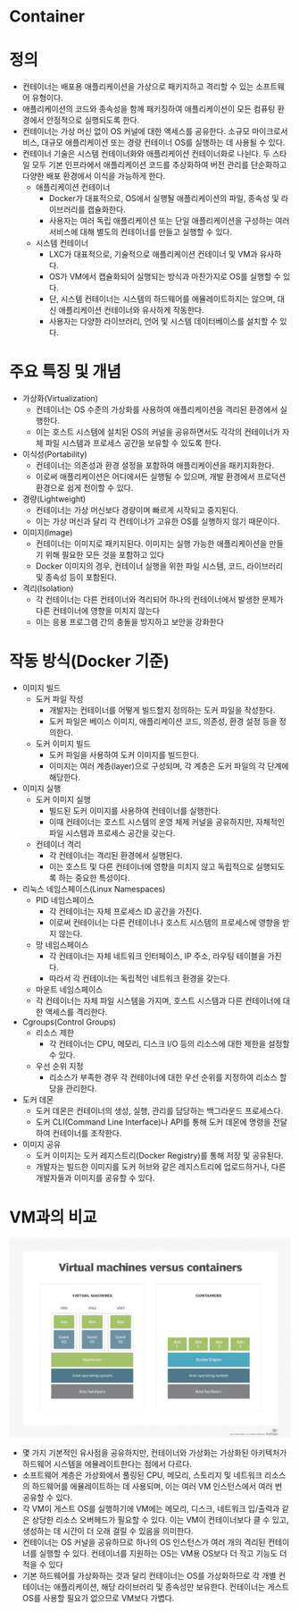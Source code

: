 # Container

# 정의

- 컨테이너는 배포용 애플리케이션을 가상으로 패키지하고 격리할 수 있는 소프트웨어 유형이다.
- 애플리케이션의 코드와 종속성을 함께 패키징하여 애플리케이션이 모든 컴퓨팅 환경에서 안정적으로 실행되도록 한다.
- 컨테이너는 가상 머신 없이 OS 커널에 대한 액세스를 공유한다. 소규모 마이크로서비스, 대규모 애플리케이션 또는 경량 컨테이너 OS를 실행하는 데 사용될 수 있다.
- 컨테이너 기술은 시스템 컨테이너화와 애플리케이션 컨테이너화로 나뉜다. 두 스타일 모두 기본 인프라에서 애플리케이션 코드를 추상화하여 버전 관리를 단순화하고 다양한 배포 환경에서 이식을 가능하게 한다.
    - 애플리케이션 컨테이너
        - Docker가 대표적으로, OS에서 실행될 애플리케이션의 파일, 종속성 및 라이브러리를 캡슐화한다.
        - 사용자는 여러 독립 애플리케이션 또는 단일 애플리케이션을 구성하는 여러 서비스에 대해 별도의 컨테이너를 만들고 실행할 수 있다.
    - 시스템 컨테이너
        - LXC가 대표적으로, 기술적으로 애플리케이션 컨테이너 및 VM과 유사하다.
        - OS가 VM에서 캡슐화되어 실행되는 방식과 마찬가지로 OS를 실행할 수 있다.
        - 단, 시스템 컨테이너는 시스템의 하드웨어를 에뮬레이트하지는 않으며, 대신 애플리케이션 컨테이너와 유사하게 작동한다.
        - 사용자는 다양한 라이브러리, 언어 및 시스템 데이터베이스를 설치할 수 있다.

# 주요 특징 및 개념

- 가상화(Virtualization)
    - 컨테이너는 OS 수준의 가상화를 사용하여 애플리케이션을 격리된 환경에서 실행한다.
    - 이는 호스트 시스템에 설치된 OS의 커널을 공유하면서도 각각의 컨테이너가 자체 파일 시스템과 프로세스 공간을 보유할 수 있도록 한다.
- 이식성(Portability)
    - 컨테이너는 의존성과 환경 설정을 포함하여 애플리케이션을 패키지화한다.
    - 이로써 애플리케이션은 어디에서든 실행될 수 있으며, 개발 환경에서 프로덕션 환경으로 쉽게 전이할 수 있다.
- 경량(Lightweight)
    - 컨테이너는 가상 머신보다 경량이며 빠르게 시작되고 중지된다.
    - 이는 가상 머신과 달리 각 컨테이너가 고유한 OS를 실행하지 않기 때문이다.
- 이미지(Image)
    - 컨테이너는 이미지로 패키지된다. 이미지는 실행 가능한 애플리케이션을 만들기 위해 필요한 모든 것을 포함하고 있다
    - Docker 이미지의 경우, 컨테이너 실행을 위한 파일 시스템, 코드, 라이브러리 및 종속성 등이 포함된다.
- 격리(Isolation)
    - 각 컨테이너는 다른 컨테이너와 격리되어 하나의 컨테이너에서 발생한 문제가 다른 컨테이너에 영향을 미치지 않는다
    - 이는 응용 프로그램 간의 충돌을 방지하고 보안을 강화한다

# 작동 방식(Docker 기준)

- 이미지 빌드
    - 도커 파일 작성
        - 개발자는 컨테이너를 어떻게 빌드할지 정의하는 도커 파일을 작성한다.
        - 도커 파일은 베이스 이미지, 애플리케이션 코드, 의존성, 환경 설정 등을 정의한다.
    - 도커 이미지 빌드
        - 도커 파일을 사용하여 도커 이미지를 빌드한다.
        - 이미지는 여러 계층(layer)으로 구성되며, 각 계층은 도커 파일의 각 단계에 해당한다.
- 이미지 실행
    - 도커 이미지 실행
        - 빌드된 도커 이미지를 사용하여 컨테이너를 실행한다.
        - 이때 컨테이너는 호스트 시스템의 운영 체제 커널을 공유하지만, 자체적인 파일 시스템과 프로세스 공간을 갖는다.
    - 컨테이너 격리
        - 각 컨테이너는 격리된 환경에서 실행된다.
        - 이는 호스트 및 다른 컨테이너에 영향을 미치지 않고 독립적으로 실행되도록 하는 중요한 특성이다.
- 리눅스 네임스페이스(Linux Namespaces)
    - PID 네임스페이스
        - 각 컨테이너는 자체 프로세스 ID 공간을 가진다.
        - 이로써 컨테이너는 다른 컨테이너나 호스트 시스템의 프로세스에 영향을 받지 않는다.
    - 망 네임스페이스
        - 각 컨테이너는 자체 네트워크 인터페이스, IP 주소, 라우팅 테이블을 가진다.
        - 따라서 각 컨테이너는 독립적인 네트워크 환경을 갖는다.
    - 마운트 네임스페이스
    - 각 컨테이너는 자체 파일 시스템을 가지며, 호스트 시스템과 다른 컨테이너에 대한 액세스를 격리한다.
- Cgroups(Control Groups)
    - 리소스 제한
        - 각 컨테이너는 CPU, 메모리, 디스크 I/O 등의 리소스에 대한 제한을 설정할 수 있다.
    - 우선 순위 지정
        - 리소스가 부족한 경우 각 컨테이너에 대한 우선 순위를 지정하여 리소스 할당을 관리한다.
- 도커 데몬
    - 도커 데몬은 컨테이너의 생성, 실행, 관리를 담당하는 백그라운드 프로세스다.
    - 도커 CLI(Command Line Interface)나 API를 통해 도커 데몬에 명령을 전달하여 컨테이너를 조작한다.
- 이미지 공유
    - 도커 이미지는 도커 레지스트리(Docker Registry)를 통해 저장 및 공유된다.
    - 개발자는 빌드한 이미지를 도커 허브와 같은 레지스트리에 업로드하거나, 다른 개발자들과 이미지를 공유할 수 있다.

# VM과의 비교

![Untitled](Container%207a68c24ffa9d43ad9f7183f2dbec23fa/Untitled.png)

- 몇 가지 기본적인 유사점을 공유하지만, 컨테이너와 가상화는 가상화된 아키텍처가 하드웨어 시스템을 에뮬레이트한다는 점에서 다르다.
- 소프트웨어 계층은 가상화에서 풀링된 CPU, 메모리, 스토리지 및 네트워크 리소스의 하드웨어를 에뮬레이트하는 데 사용되며, 이는 여러 VM 인스턴스에서 여러 번 공유할 수 있다.
- 각 VM이 게스트 OS를 실행하기에 VM에는 메모리, 디스크, 네트워크 입/출력과 같은 상당한 리소스 오버헤드가 필요할 수 있다. 이는 VM이 컨테이너보다 클 수 있고, 생성하는 데 시간이 더 오래 걸릴 수 있음을 의미한다.
- 컨테이너는 OS 커널을 공유하므로 하나의 OS 인스턴스가 여러 개의 격리된 컨테이너를 실행할 수 있다. 컨테이너를 지원하는 OS는 VM용 OS보다 더 작고 기능도 더 적을 수 있다
- 기본 하드웨어를 가상화하는 것과 달리 컨테이너는 OS를 가상화하므로 각 개별 컨테이너는 애플리케이션, 해당 라이브러리 및 종속성만 보유한다. 컨테이너는 게스트 OS를 사용할 필요가 없으므로 VM보다 가볍다.